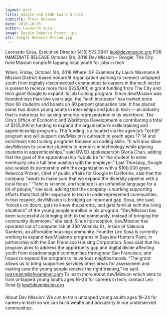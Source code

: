 ```yaml
---
layout: post
title: Google and OEWD Award Grants
subtitle: Press Release
date: 2018-10-05
author: Leonardo Sosa
image: Google Rebecca Prozan.jpg
alt: Google Rebecca Prozan.jpg
---
```

Leonardo Sosa, Executive Director
(415) 572.3947
leo@devmission.org
FOR IMMEDIATE RELEASE
October 5th, 2018
Dev Mission – Google, The City fund Mission nonprofit tapping local youth for jobs in tech
 
When: Friday, October 5th, 2018
Where: SF Examiner by Laura Waxmann
A Mission District-based nonprofit organization working to connect untapped youth from digitally disconnected communities to careers in the tech sector is poised to receive more than $225,000 in grant funding from The City and tech giant Google to expand its job training program.
Since dev/Mission was founded less than two years ago, the “tech incubator” has trained more than 60 students and boasts an 80 percent graduation rate. It has placed some two dozen young adults in internships and jobs in tech — an industry that is notorious for lacking minority representation in its workforce.
The City’s Office of Economic and Workforce Development is contributing a total of $125,000 in funding to expand the organization’s skills training and apprenticeship programs. The funding is allocated via the agency’s TechSF program and will support dev/Mission’s outreach to youth ages 17-14 and enrollment into training programs focused on coding skills.
“It will also allow dev/Mission to connect students to mentors in technology while placing students in apprenticeships,” said OWED spokesperson Gloria Chan, adding that the goal of the apprenticeship “would be for the student to enter eventually into a full time position with the employer.”
Last Thursday, Google also sealed its partnership with the organization with a $100,000 grant. Rebecca Prozan, chief of public affairs for Google in California, said that the company “wants to make sure that we expand the diversity pipeline with a local focus.”
“Tehc is science, and science is an unfamiliar language for a lot of people,” she said, adding that the company is working supporting efforts thats that offer exposure to tech in underrepresented communities.
In that respect, dev/Mission is bridging an important gap. Sosa, she said, “knocks on doors, gets to know the parents, and gets familiar with the living situations” of the young people enrolled in his program.
“Dev/Mission has been successful at bringing tech to the community, instead of bringing the community downtown,” she said.
Since its inception, dev/Mission has operated out of computer lab at 360 Valencia St., inside of Valencia Gardens, an affordable housing community. Founder Leo Sosa is currently working to expand dev/Mission’s programs in Bayview Hunters Point, in partnership with the San Francisco Housing Corporation.
Sosa said that his program aims to address the opportunity gap and digital divide affecting youth from disadvantaged communities throughout San Francisco, and hopes to expand the program to its various neighborhoods.
“The grant allows us to bring supportive services other areas for assessment and making sure the young people receive the right training,” he said.
lwaxmann@sfexaminer.com 
To learn more about dev/Mission which aims to train untapped young adults ages 16-24 for careers in tech, contact Leo Sosa @ leo@devmission.org
 
###
 
About Dev Mission: 
We aim to train untapped young adults ages 16-24 for careers in tech so we can build wealth and prosperity in our underserved communities.
